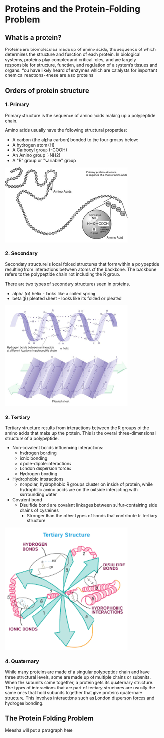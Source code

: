 # Proteins and the Protein-Folding Problem
## What is a protein? 
Proteins are biomolecules made up of amino acids, the sequence of which determines the structure and function of each protein. In biological systems, proteins play complex and critical roles, and are largely responsible for structure, function, and regulation of a system’s tissues and organs. You have likely heard of enzymes which are catalysts for important chemical reactions--these are also proteins! 

## Orders of protein structure
### 1. Primary
Primary structure is the sequence of amino acids making up a polypeptide chain. 

Amino acids usually have the following structural properties:
- A carbon (the alpha carbon) bonded to the four groups below:
- A hydrogen atom (H)
- A Carboxyl group (-COOH)
- An Amino group (-NH2)
- A "R" group or "variable" group  

<img src="./docs/assets/primarystructure.png" alt="Primary Structure Image" width="400"/>

### 2. Secondary
Secondary structure is local folded structures that form within a polypeptide resulting from interactions between atoms of the backbone. The backbone refers to the polypeptide chain not including the R group.  

There are two types of secondary structures seen in proteins.
- alpha (α) helix - looks like a coiled spring
- beta (β) pleated sheet - looks like its folded or pleated 

<img src="./docs/assets/alpha_beta.jpeg" alt="Secondary Structures Image" width="400"/>

### 3. Tertiary
Tertiary structure results from interactions between the R groups of the amino acids that make up the protein. This is the overall three-dimensional structure of a polypeptide. 
- Non-covalent bonds influencing interactions:
  - hydrogen bonding
  - ionic bonding
  - dipole-dipole interactions
  - London dispersion forces 
  - Hydrogen bonding 
- Hydrophobic interactions
  - nonpolar, hydrophobic R groups cluster on inside of protein, while hydrophilic amino acids are on the outside interacting with surrounding water
- Covalent bond
  - Disulfide bond are covalent linkages between sulfur-containing side chains of cysteines
    - Stronger than the other types of bonds that contribute to tertiary structure

<img src="./docs/assets/tertiary.png" alt="Tertiary Structures Image" width="400"/>

### 4. Quaternary
While many proteins are made of a singular polypeptide chain and have three structural levels, some are made up of multiple chains or subunits. When the subunits come together, a protein gets its quaternary structure. The types of interactions that are part of tertiary structures are usually the same ones that hold subunits together that give proteins quaternary structure. This involves interactions such as London disperson forces and hydrogen bonding.  

## The Protein Folding Problem  
Meesha will put a paragraph here
